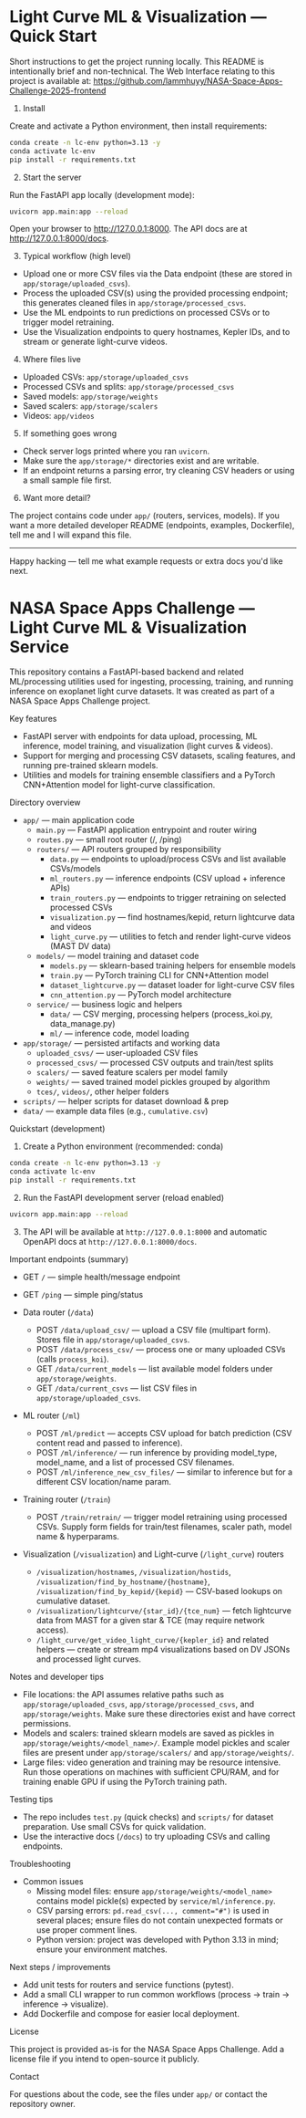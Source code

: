 # Light Curve ML & Visualization — Quick Start

Short instructions to get the project running locally. This README is intentionally brief and non-technical.
The Web Interface relating to this project is available at: https://github.com/lammhuyy/NASA-Space-Apps-Challenge-2025-frontend

1) Install

Create and activate a Python environment, then install requirements:

```bash
conda create -n lc-env python=3.13 -y
conda activate lc-env
pip install -r requirements.txt
```

2) Start the server

Run the FastAPI app locally (development mode):

```bash
uvicorn app.main:app --reload
```

Open your browser to http://127.0.0.1:8000. The API docs are at http://127.0.0.1:8000/docs.

3) Typical workflow (high level)

- Upload one or more CSV files via the Data endpoint (these are stored in `app/storage/uploaded_csvs`).
- Process the uploaded CSV(s) using the provided processing endpoint; this generates cleaned files in `app/storage/processed_csvs`.
- Use the ML endpoints to run predictions on processed CSVs or to trigger model retraining.
- Use the Visualization endpoints to query hostnames, Kepler IDs, and to stream or generate light-curve videos.

4) Where files live

- Uploaded CSVs: `app/storage/uploaded_csvs`
- Processed CSVs and splits: `app/storage/processed_csvs`
- Saved models: `app/storage/weights`
- Saved scalers: `app/storage/scalers`
- Videos: `app/videos`

5) If something goes wrong

- Check server logs printed where you ran `uvicorn`.
- Make sure the `app/storage/*` directories exist and are writable.
- If an endpoint returns a parsing error, try cleaning CSV headers or using a small sample file first.

6) Want more detail?

The project contains code under `app/` (routers, services, models). If you want a more detailed developer README (endpoints, examples, Dockerfile), tell me and I will expand this file.

---

Happy hacking — tell me what example requests or extra docs you'd like next.
# NASA Space Apps Challenge — Light Curve ML & Visualization Service

This repository contains a FastAPI-based backend and related ML/processing utilities used for ingesting, processing, training, and running inference on exoplanet light curve datasets. It was created as part of a NASA Space Apps Challenge project.

Key features
- FastAPI server with endpoints for data upload, processing, ML inference, model training, and visualization (light curves & videos).
- Support for merging and processing CSV datasets, scaling features, and running pre-trained sklearn models.
- Utilities and models for training ensemble classifiers and a PyTorch CNN+Attention model for light-curve classification.

Directory overview

- `app/` — main application code
  - `main.py` — FastAPI application entrypoint and router wiring
  - `routes.py` — small root router (/, /ping)
  - `routers/` — API routers grouped by responsibility
    - `data.py` — endpoints to upload/process CSVs and list available CSVs/models
    - `ml_routers.py` — inference endpoints (CSV upload + inference APIs)
    - `train_routers.py` — endpoints to trigger retraining on selected processed CSVs
    - `visualization.py` — find hostnames/kepid, return lightcurve data and videos
    - `light_curve.py` — utilities to fetch and render light-curve videos (MAST DV data)
  - `models/` — model training and dataset code
    - `models.py` — sklearn-based training helpers for ensemble models
    - `train.py` — PyTorch training CLI for CNN+Attention model
    - `dataset_lightcurve.py` — dataset loader for light-curve CSV files
    - `cnn_attention.py` — PyTorch model architecture
  - `service/` — business logic and helpers
    - `data/` — CSV merging, processing helpers (process_koi.py, data_manage.py)
    - `ml/` — inference code, model loading
- `app/storage/` — persisted artifacts and working data
  - `uploaded_csvs/` — user-uploaded CSV files
  - `processed_csvs/` — processed CSV outputs and train/test splits
  - `scalers/` — saved feature scalers per model family
  - `weights/` — saved trained model pickles grouped by algorithm
  - `tces/`, `videos/`, other helper folders
- `scripts/` — helper scripts for dataset download & prep
- `data/` — example data files (e.g., `cumulative.csv`)

Quickstart (development)

1. Create a Python environment (recommended: conda)

```bash
conda create -n lc-env python=3.13 -y
conda activate lc-env
pip install -r requirements.txt
```

2. Run the FastAPI development server (reload enabled)

```bash
uvicorn app.main:app --reload
```

3. The API will be available at `http://127.0.0.1:8000` and automatic OpenAPI docs at `http://127.0.0.1:8000/docs`.

Important endpoints (summary)

- GET `/` — simple health/message endpoint
- GET `/ping` — simple ping/status

- Data router (`/data`)
  - POST `/data/upload_csv/` — upload a CSV file (multipart form). Stores file in `app/storage/uploaded_csvs`.
  - POST `/data/process_csv/` — process one or many uploaded CSVs (calls `process_koi`).
  - GET `/data/current_models` — list available model folders under `app/storage/weights`.
  - GET `/data/current_csvs` — list CSV files in `app/storage/uploaded_csvs`.

- ML router (`/ml`)
  - POST `/ml/predict` — accepts CSV upload for batch prediction (CSV content read and passed to inference).
  - POST `/ml/inference/` — run inference by providing model_type, model_name, and a list of processed CSV filenames.
  - POST `/ml/inference_new_csv_files/` — similar to inference but for a different CSV location/name param.

- Training router (`/train`)
  - POST `/train/retrain/` — trigger model retraining using processed CSVs. Supply form fields for train/test filenames, scaler path, model name & hyperparams.

- Visualization (`/visualization`) and Light-curve (`/light_curve`) routers
  - `/visualization/hostnames`, `/visualization/hostids`, `/visualization/find_by_hostname/{hostname}`, `/visualization/find_by_kepid/{kepid}` — CSV-based lookups on cumulative dataset.
  - `/visualization/lightcurve/{star_id}/{tce_num}` — fetch lightcurve data from MAST for a given star & TCE (may require network access).
  - `/light_curve/get_video_light_curve/{kepler_id}` and related helpers — create or stream mp4 visualizations based on DV JSONs and processed light curves.

Notes and developer tips

- File locations: the API assumes relative paths such as `app/storage/uploaded_csvs`, `app/storage/processed_csvs`, and `app/storage/weights`. Make sure these directories exist and have correct permissions.
- Models and scalers: trained sklearn models are saved as pickles in `app/storage/weights/<model_name>/`. Example model pickles and scaler files are present under `app/storage/scalers/` and `app/storage/weights/`.
- Large files: video generation and training may be resource intensive. Run those operations on machines with sufficient CPU/RAM, and for training enable GPU if using the PyTorch training path.

Testing tips

- The repo includes `test.py` (quick checks) and `scripts/` for dataset preparation. Use small CSVs for quick validation.
- Use the interactive docs (`/docs`) to try uploading CSVs and calling endpoints.

Troubleshooting

- Common issues
  - Missing model files: ensure `app/storage/weights/<model_name>` contains model pickle(s) expected by `service/ml/inference.py`.
  - CSV parsing errors: `pd.read_csv(..., comment="#")` is used in several places; ensure files do not contain unexpected formats or use proper comment lines.
  - Python version: project was developed with Python 3.13 in mind; ensure your environment matches.

Next steps / improvements

- Add unit tests for routers and service functions (pytest).
- Add a small CLI wrapper to run common workflows (process -> train -> inference -> visualize).
- Add Dockerfile and compose for easier local deployment.

License

This project is provided as-is for the NASA Space Apps Challenge. Add a license file if you intend to open-source it publicly.

Contact

For questions about the code, see the files under `app/` or contact the repository owner.
